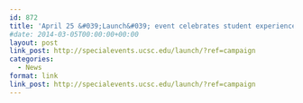 ```yaml
---
id: 872
title: 'April 25 &#039;Launch&#039; event celebrates student experience'
#date: 2014-03-05T00:00:00+00:00
layout: post
link_post: http://specialevents.ucsc.edu/launch/?ref=campaign
categories:
  - News
format: link
link_post: http://specialevents.ucsc.edu/launch/?ref=campaign
---
```

